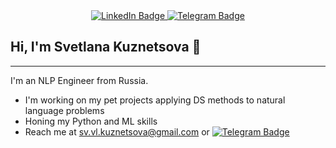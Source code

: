 <div id="badges", align="center">
  <a href="https://www.linkedin.com/in/svetlanaku/">
    <img src="https://img.shields.io/badge/LinkedIn-blue?style=for-the-badge&logo=linkedin&logoColor=white" alt="LinkedIn Badge"/>
  </a>
  <a href="https://t.me/ssvetaku">
    <img src="https://img.shields.io/badge/Telegram-white?style=for-the-badge&logo=telegram&logoColor=blue" alt="Telegram Badge">
  </a><br>
  <img src="https://komarev.com/ghpvc/?username=svetaku&style=flat-square&color=blue" alt=""/>
</div>

## Hi, I'm Svetlana Kuznetsova :wave:

---

I'm an NLP Engineer from Russia. 
- I'm working on my pet projects applying DS methods to natural language problems
- Honing my Python and ML skills
- Reach me at sv.vl.kuznetsova@gmail.com or [![Telegram Badge](https://img.shields.io/badge/-ssvetaku-blue?style=flat&logo=Telegram&logoColor=white)](https://t.me/ssvetaku)
